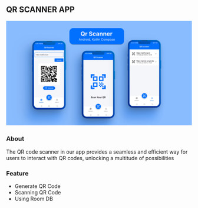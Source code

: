 ## QR SCANNER APP

<img src="./Thumbnail.png"/>

### About

The QR code scanner in our app provides a seamless and efficient way for users to interact with QR codes, unlocking a multitude of possibilities

### Feature

- Generate QR Code
- Scanning QR Code
- Using Room DB
